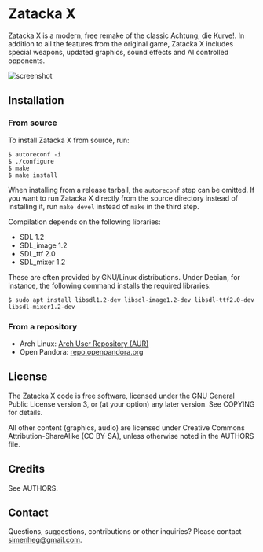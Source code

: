 # Zatacka X
Zatacka X is a modern, free remake of the classic Achtung, die Kurve!. In
addition to all the features from the original game, Zatacka X includes
special weapons, updated graphics, sound effects and AI controlled
opponents.

![screenshot](http://folk.uio.no/simenheg/zatackax_small.png)

## Installation
### From source
To install Zatacka X from source, run:

    $ autoreconf -i
    $ ./configure
    $ make
    $ make install

When installing from a release tarball, the `autoreconf` step can be
omitted. If you want to run Zatacka X directly from the source
directory instead of installing it, run `make devel` instead of `make`
in the third step.

Compilation depends on the following libraries:

* SDL 1.2
* SDL_image 1.2
* SDL_ttf 2.0
* SDL_mixer 1.2

These are often provided by GNU/Linux distributions. Under Debian, for
instance, the following command installs the required libraries:

    $ sudo apt install libsdl1.2-dev libsdl-image1.2-dev libsdl-ttf2.0-dev libsdl-mixer1.2-dev

### From a repository
* Arch Linux: [Arch User Repository (AUR)](https://aur.archlinux.org/packages/zatackax-git)
* Open Pandora: [repo.openpandora.org](https://repo.openpandora.org/?page=detail&app=zatackax_ptitseb)

## License
The Zatacka X code is free software, licensed under the GNU General Public
License version 3, or (at your option) any later version. See COPYING for
details.

All other content (graphics, audio) are licensed under Creative Commons
Attribution-ShareAlike (CC BY-SA), unless otherwise noted in the AUTHORS
file.

## Credits
See AUTHORS.

## Contact
Questions, suggestions, contributions or other inquiries? Please contact
simenheg@gmail.com.
